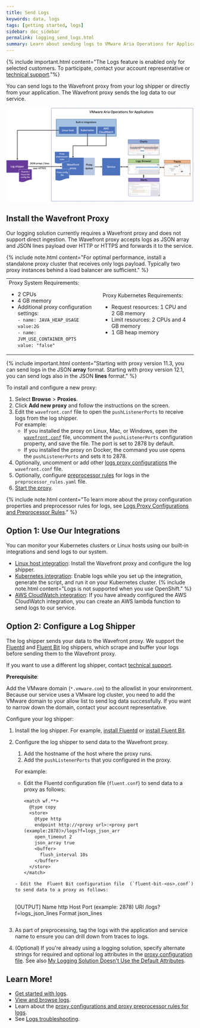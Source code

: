```yaml
---
title: Send Logs
keywords: data, logs
tags: [getting started, logs]
sidebar: doc_sidebar
permalink: logging_send_logs.html
summary: Learn about sending logs to VMware Aria Operations for Applications (formerly known as Tanzu Observability by Wavefront).
---
```


{% include important.html content="The Logs feature is enabled only for selected customers. To participate, contact your account representative or [technical support](wavefront_support_feedback.html#support)."%}

You can send logs to the Wavefront proxy from your log shipper or directly from your application. The Wavefront proxy sends the log data to our service.

![shows how data goes from the log shipper to the wavefront proxy and then to the Wavefront instance](images/logging_send_logs2.png)

## Install the Wavefront Proxy

Our logging solution currently requires a Wavefront proxy and does not support direct ingestion. The Wavefront proxy accepts logs as JSON array and JSON lines payload over HTTP or HTTPS and forwards it to the service.

{% include note.html content="For optimal performance, install a standalone proxy cluster that receives only logs payload. Typically two proxy instances behind a load balancer are sufficient." %}

<table style="width: 100;">
  <tr>
    <td width="50%" >
      Proxy System Requirements:
      <ul><li>2 CPUs</li>
      <li>4 GB memory</li>
      <li>Additional proxy configuration settings:
<code>
- name: JAVA_HEAP_USAGE
value:2G
- name: JVM_USE_CONTAINER_OPTS
value: "false"</code>
      </li>
      </ul>
    </td>
    <td width="50%" >
      Proxy Kubernetes Requirements:
      <ul><li>Request resources: 1 CPU and 2 GB memory</li>
      <li>Limit resources: 2 CPUs and 4 GB memory</li>
      <li>1 GB heap memory</li></ul>
    </td>
  </tr>
</table>

{% include important.html content="Starting with proxy version 11.3, you can send logs in the JSON **array** format. Starting with proxy version 12.1, you can send logs also in the JSON **lines** format." %}

To install and configure a new proxy:

1. Select **Browse** > **Proxies**.
1. Click **Add new proxy** and follow the instructions on the screen.
1. Edit the `wavefront.conf` file to open the `pushListenerPorts` to receive logs from the log shipper.
    <br/>For example:
    * If you installed the proxy on Linux, Mac, or Windows, open the [`wavefront.conf`](proxies_configuring.html#proxy-file-paths) file, uncomment the `pushListenerPorts` configuration property, and save the file. The port is set to 2878 by default.
    * If you installed the proxy on Docker, the command you use opens the `pushListenerPorts` and sets it to 2878.
1. Optionally, uncomment or add other [logs proxy configurations](logging_proxy_configurations.html#proxy-configuration-properties-for-logs) the `wavefront.conf` file.
1. Optionally, configure [preprocessor rules](logging_proxy_configurations.html#proxy-preprocessor-rules-for-logs) for logs in the `preprocessor_rules.yaml` file.
1. [Start the proxy](proxies_installing.html#start-and-stop-a-proxy).

{% include note.html content="To learn more about the proxy configuration properties and preprocessor rules for logs, see [Logs Proxy Configurations and Preprocessor Rules](logging_proxy_configurations.html)." %}

## Option 1: Use Our Integrations

You can monitor your Kubernetes clusters or Linux hosts using our built-in integrations and send logs to our system.

* [Linux host integration](linux.html#linux-logs-setup): Install the Wavefront proxy and configure the log shipper.
* [Kubernetes integration](kubernetes.html#kubernetes-quick-install-using-the-kubernetes-operator): Enable logs while you set up the integration, generate the script, and run it on your Kubernetes cluster. 
  {% include note.html content="Logs is not supported when you use OpenShift." %}
* [AWS CloudWatch integration](integrations_aws_metrics.html#setup-for-ingesting-aws-cloudwatch-logs): If you have already configured the AWS CloudWatch integration, you can create an AWS lambda function to send logs to our service.

## Option 2: Configure a Log Shipper

The log shipper sends your data to the Wavefront proxy. We support the [Fluentd](https://docs.fluentd.org/) and [Fluent Bit](https://docs.fluentbit.io/) log shippers, which scrape and buffer your logs before sending them to the Wavefront proxy.

If you want to use a different log shipper, contact [technical support](https://docs.wavefront.com/wavefront_support_feedback.html#support).

**Prerequisite**:

Add the VMware domain (`*.vmware.com`) to the allowlist in your environment. Because our service uses a VMware log cluster, you need to add the VMware domain to your allow list to send log data successfully. If you want to narrow down the domain, contact your account representative.

Configure your log shipper:
  1. Install the log shipper. For example, [install Fluentd](https://docs.fluentd.org/installation) or [install Fluent Bit](https://docs.fluentbit.io/manual/installation/getting-started-with-fluent-bit).

  1. Configure the log shipper to send data to the Wavefront proxy.

     1. Add the hostname of the host where the proxy runs.
     1. Add the `pushListenerPorts` that you configured in the proxy.
         
     For example:
     - Edit the  Fluentd configuration file (`fluent.conf`) to send data to a proxy as follows:
    
       ```
       <match wf.**>
         @type copy
         <store>
           @type http
           endpoint http://<proxy url>:<proxy port (example:2878)>/logs?f=logs_json_arr
           open_timeout 2
           json_array true
           <buffer>
             flush_interval 10s
           </buffer>
         </store>
       </match>
     ```
     - Edit the  Fluent Bit configuration file  (`fluent-bit-<os>.conf`) to send data to a proxy as follows:
    
       ```
       [OUTPUT]
           Name http
           Host <proxy url>
           Port <proxy port>(example: 2878)
           URI /logs?f=logs_json_lines
           Format json_lines
       ```
  1. As part of preprocessing, tag the logs with the application and service name to ensure you can drill down from traces to logs.
  2. (Optional) If you're already using a logging solution, specify alternate strings for required and optional log attributes in the [proxy configuration file](logging_proxy_configurations.html). See also [My Logging Solution Doesn't Use the Default Attributes](logging_faq.html#my-logging-solution-doesnt-use-the-default-attributes).

## Learn More!

* [Get started with logs](logging_overview.html).
* [View and browse logs](logging_log_browser.html).
* Learn about the [proxy configurations and proxy preprocessor rules for logs](logging_proxy_configurations.html).
* See [Logs troubleshooting](logging_faq.html).

